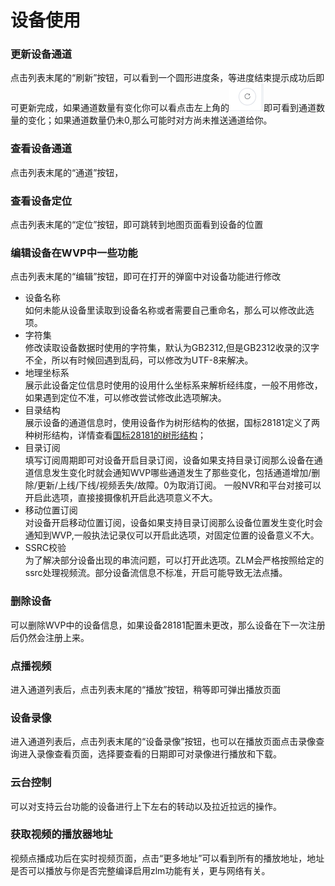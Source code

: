 <!-- 设备使用 -->
# 设备使用  
### 更新设备通道  
  点击列表末尾的“刷新”按钮，可以看到一个圆形进度条，等进度结束提示成功后即可更新完成，如果通道数量有变化你可以看点击左上角的![刷新](_media/img_14.png)即可看到通道数量的变化；如果通道数量仍未0,那么可能时对方尚未推送通道给你。
### 查看设备通道  
  点击列表末尾的“通道”按钮，
### 查看设备定位  
  点击列表末尾的“定位”按钮，即可跳转到地图页面看到设备的位置
### 编辑设备在WVP中一些功能
点击列表末尾的“编辑”按钮，即可在打开的弹窗中对设备功能进行修改
- 设备名称  
  如何未能从设备里读取到设备名称或者需要自己重命名，那么可以修改此选项。
- 字符集  
  修改读取设备数据时使用的字符集，默认为GB2312,但是GB2312收录的汉字不全，所以有时候回遇到乱码，可以修改为UTF-8来解决。
- 地理坐标系  
  展示此设备定位信息时使用的设用什么坐标系来解析经纬度，一般不用修改，如果遇到定位不准，可以修改尝试修改此选项解决。 
- 目录结构  
  展示设备的通道信息时，使用设备作为树形结构的依据，国标28181定义了两种树形结构，详情查看[国标28181的树形结构](./_content/theory/channel_tree.md)；
- 目录订阅  
  填写订阅周期即可对设备开启目录订阅，设备如果支持目录订阅那么设备在通道信息发生变化时就会通知WVP哪些通道发生了那些变化，包括通道增加/删除/更新/上线/下线/视频丢失/故障。0为取消订阅。
  一般NVR和平台对接可以开启此选项，直接接摄像机开启此选项意义不大。
- 移动位置订阅  
  对设备开启移动位置订阅，设备如果支持目录订阅那么设备位置发生变化时会通知到WVP,一般执法记录仪可以开启此选项，对固定位置的设备意义不大。
- SSRC校验  
  为了解决部分设备出现的串流问题，可以打开此选项。ZLM会严格按照给定的ssrc处理视频流。部分设备流信息不标准，开启可能导致无法点播。
### 删除设备  
  可以删除WVP中的设备信息，如果设备28181配置未更改，那么设备在下一次注册后仍然会注册上来。
### 点播视频  
  进入通道列表后，点击列表末尾的“播放”按钮，稍等即可弹出播放页面
### 设备录像  
  进入通道列表后，点击列表末尾的“设备录像”按钮，也可以在播放页面点击录像查询进入录像查看页面，选择要查看的日期即可对录像进行播放和下载。
### 云台控制  
  可以对支持云台功能的设备进行上下左右的转动以及拉近拉远的操作。
### 获取视频的播放器地址  
  视频点播成功后在实时视频页面，点击“更多地址”可以看到所有的播放地址，地址是否可以播放与你是否完整编译启用zlm功能有关，更与网络有关。